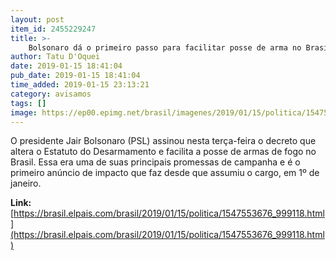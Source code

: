 ```yaml
---
layout: post
item_id: 2455229247
title: >-
    Bolsonaro dá o primeiro passo para facilitar posse de arma no Brasil
author: Tatu D'Oquei
date: 2019-01-15 18:41:04
pub_date: 2019-01-15 18:41:04
time_added: 2019-01-15 23:13:21
category: avisamos
tags: []
image: https://ep00.epimg.net/brasil/imagenes/2019/01/15/politica/1547553676_999118_1547554796_rrss_normal.jpg
---
```


O presidente Jair Bolsonaro (PSL) assinou nesta terça-feira o decreto que altera o Estatuto do Desarmamento e facilita a posse de armas de fogo no Brasil. Essa era uma de suas principais promessas de campanha e é o primeiro anúncio de impacto que faz desde que assumiu o cargo, em 1º de janeiro.

**Link:** [https://brasil.elpais.com/brasil/2019/01/15/politica/1547553676_999118.html](https://brasil.elpais.com/brasil/2019/01/15/politica/1547553676_999118.html)

